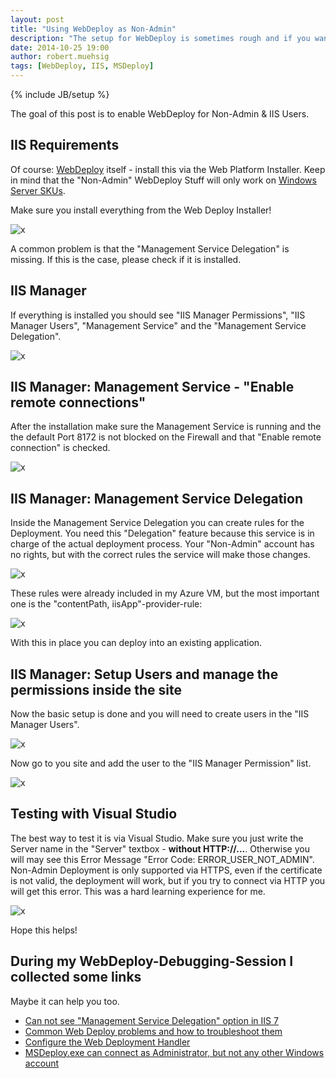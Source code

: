 ```yaml
---
layout: post
title: "Using WebDeploy as Non-Admin"
description: "The setup for WebDeploy is sometimes rough and if you want to use WebDeploy as a Non-Admin / pure IIS User it can be even harder. I'll show you how to get things running."
date: 2014-10-25 19:00
author: robert.muehsig
tags: [WebDeploy, IIS, MSDeploy]
---
```

{% include JB/setup %}

The goal of this post is to enable WebDeploy for Non-Admin & IIS Users. 

## IIS Requirements
Of course: [WebDeploy](http://www.iis.net/downloads/microsoft/web-deploy) itself - install this via the Web Platform Installer. Keep in mind that the "Non-Admin" WebDeploy Stuff will only work on [Windows Server SKUs](http://serverfault.com/questions/88050/iis-7-5-on-windows-7-x64-ultimate-is-missing-the-management-service-icon).

Make sure you install everything from the Web Deploy Installer! 

![x]({{BASE_PATH}}/assets/md-images/2014-10-25/webdeploy_install.png "WebDeploy Installation")

A common problem is that the "Management Service Delegation" is missing. If this is the case, please check if it is installed.

## IIS Manager

If everything is installed you should see "IIS Manager Permissions", "IIS Manager Users", "Management Service" and the "Management Service Delegation".

![x]({{BASE_PATH}}/assets/md-images/2014-10-25/iis.png "IIS with WebDeploy installed")

## IIS Manager: Management Service - "Enable remote connections"

After the installation make sure the Management Service is running and the the default Port 8172 is not blocked on the Firewall and that "Enable remote connection" is checked.

![x]({{BASE_PATH}}/assets/md-images/2014-10-25/iis_managementservice.png "IIS Management Service")
 
## IIS Manager: Management Service Delegation

Inside the Management Service Delegation you can create rules for the Deployment. You need this "Delegation" feature because this service is in charge of the actual deployment process. Your "Non-Admin" account has no rights, but with the correct rules the service will make those changes.

![x]({{BASE_PATH}}/assets/md-images/2014-10-25/iis_servicedelegation.png "IIS Management Service Delegation")
 
These rules were already included in my Azure VM, but the most important one is the "contentPath, iisApp"-provider-rule:

![x]({{BASE_PATH}}/assets/md-images/2014-10-25/iis_contentPath_iisApp.png "Basic Rule for WebDeploy")
 
With this in place you can deploy into an existing application.

## IIS Manager: Setup Users and manage the permissions inside the site

Now the basic setup is done and you will need to create users in the "IIS Manager Users". 

![x]({{BASE_PATH}}/assets/md-images/2014-10-25/iis_user.png "IIS Users")
 
Now go to you site and add the user to the "IIS Manager Permission" list.

![x]({{BASE_PATH}}/assets/md-images/2014-10-25/iis_user.png "IIS Permissions for Users")

## Testing with Visual Studio

The best way to test it is via Visual Studio. Make sure you just write the Server name in the "Server" textbox - __without HTTP://...__. Otherwise you will may see this Error Message "Error Code: ERROR_USER_NOT_ADMIN". Non-Admin Deployment is only supported via HTTPS, even if the certificate is not valid, the deployment will work, but if you try to connect via HTTP you will get this error. This was a hard learning experience for me.

![x]({{BASE_PATH}}/assets/md-images/2014-10-25/vs.png "Visual Studio")

Hope this helps!

## During my WebDeploy-Debugging-Session I collected some links

Maybe it can help you too.

* [Can not see "Management Service Delegation" option in IIS 7](http://serverfault.com/questions/128468/can-not-see-management-service-delegation-option-in-iis-7)
* [Common Web Deploy problems and how to troubleshoot them](http://webdeploywiki.com/Common%20Web%20Deploy%20problems%20and%20how%20to%20troubleshoot%20them.ashx)
* [Configure the Web Deployment Handler](http://www.iis.net/learn/publish/using-web-deploy/configure-the-web-deployment-handler)
* [MSDeploy.exe can connect as Administrator, but not any other Windows account](http://stackoverflow.com/questions/12984960/msdeploy-exe-can-connect-as-administrator-but-not-any-other-windows-account)